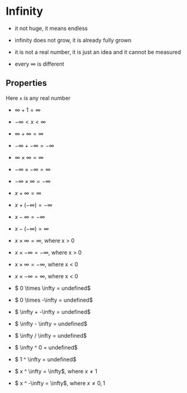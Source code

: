 # Infinity

* it not huge, it means endless

* infinity does not grow, it is already fully grown

* it is not a real number, it is just an idea and it cannot be measured

* every $\infty$ is different

## Properties

Here `x` is any real number

* $\infty + 1 = \infty$

* $-\infty < x < \infty$

* $\infty + \infty = \infty$

* $-\infty + -\infty = -\infty$

* $\infty \times \infty = \infty$

* $-\infty \times -\infty = \infty$

* $-\infty \times \infty = -\infty$

* $x + \infty = \infty$

* $x + (-\infty) = -\infty$

* $x -\infty = -\infty$

* $x - (-\infty) = \infty$

* $x \times \infty = \infty$, where x > 0

* $x \times -\infty = -\infty$, where x > 0

* $x \times \infty = -\infty$, where x < 0

* $x \times -\infty = \infty$, where x < 0

* $ 0 \times \infty = undefined$

* $ 0 \times -\infty = undefined$

* $ \infty + -\infty = undefined$

* $ \infty - \infty = undefined$

* $ \infty / \infty = undefined$

* $ \infty ^ 0 = undefined$

* $ 1 ^ \infty = undefined$

* $ x ^ \infty = \infty$, where $x \not= 1$

* $ x ^ -\infty = \infty$, where $x \not= {0,1}$

